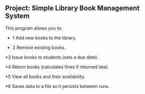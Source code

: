 ## Project: Simple Library Book Management System
This program allows you to:

* 1 Add new books to the library.

* 2 Remove existing books.

*3 Issue books to students (sets a due date).

*4 Return books (calculates fines if returned late).

*5 View all books and their availability.

*6 Saves data to a file so it persists between runs.
